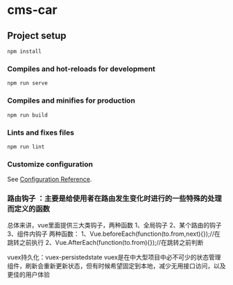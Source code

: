 # cms-car

## Project setup
```
npm install
```

### Compiles and hot-reloads for development
```
npm run serve
```

### Compiles and minifies for production
```
npm run build
```

### Lints and fixes files
```
npm run lint
```

### Customize configuration
See [Configuration Reference](https://cli.vuejs.org/config/).

### 路由钩子 ：主要是给使用者在路由发生变化时进行的一些特殊的处理而定义的函数
总体来讲，vue里面提供三大类钩子，两种函数
1、全局钩子
2、某个路由的钩子
3、组件内钩子
两种函数：
1、Vue.beforeEach(function(to.from,next){});//在跳转之前执行
2、Vue.AfterEach(function(to.from){});//在跳转之前判断

vuex持久化：vuex-persistedstate
vuex是在中大型项目中必不可少的状态管理组件，刷新会重新更新状态，但有时候希望固定到本地，减少无用接口访问，以及更佳的用户体验
